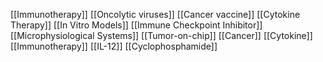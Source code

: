 [[Immunotherapy]]
[[Oncolytic viruses]]
[[Cancer vaccine]]
[[Cytokine Therapy]]
[[In Vitro Models]]
[[Immune Checkpoint Inhibitor]]
[[Microphysiological Systems]]
[[Tumor-on-chip]]
[[Cancer]]
[[Cytokine]]
[[Immunotherapy]]
[[IL-12]]
[[Cyclophosphamide]]
